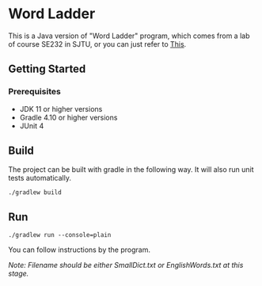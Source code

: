 # Word Ladder

This is a Java version of "Word Ladder" program, which comes from a lab of course SE232 in SJTU, or you can just refer to [This](https://leetcode.com/problems/word-ladder/).

## Getting Started
### Prerequisites
- JDK 11 or higher versions
- Gradle 4.10 or higher versions
- JUnit 4
## Build
The project can be built with gradle in the following way. It will also run unit tests automatically.
```$xslt
./gradlew build
```
## Run
```$xslt
./gradlew run --console=plain
```
You can follow instructions by the program. 

*Note: Filename should be either SmallDict.txt or EnglishWords.txt at this stage.*
